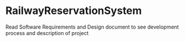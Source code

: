 # RailwayReservationSystem
Read Software Requirements and Design document to see development process and description of project
